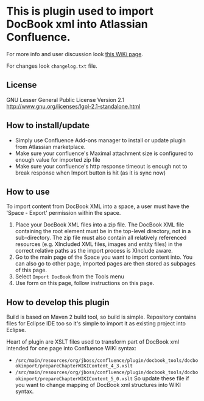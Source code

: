 This is plugin used to import DocBook xml into Atlassian Confluence.
===================================

For more info and user discussion look [this WiKi page](http://community.jboss.org/wiki/DocBookImportForConfluence).

For changes look `changelog.txt` file.

License
-------
GNU Lesser General Public License Version 2.1
http://www.gnu.org/licenses/lgpl-2.1-standalone.html


How to install/update
---------------------
* Simply use Confluence Add-ons manager to install or update plugin from Atlassian marketplace.
* Make sure your confluence's Maximal attachment size is configured to enough value for imported zip file
* Make sure your confluence's http response timeout is enough not to break response when Import button is hit (as it is sync now) 


How to use
-----------
To import content from DocBook XML into a space, a user must have the 'Space - Export' permission within the space.

1. Place your DocBook XML files into a zip file. The DocBook XML file containing the <book> root element must be in the top-level directory, not in a sub-directory. The zip file must also contain all relatively referenced resources (e.g. XIncluded XML files, images and entity files) in the correct relative paths as the import process is XInclude aware. 
2. Go to the main page of the Space you want to import content into. You can also go to other page, imported pages are then stored as subpages of this page. 
3. Select `Import DocBook` from the Tools menu
4. Use form on this page, follow instructions on this page.


How to develop this plugin
--------------------------
Build is based on Maven 2 build tool, so build is simple.
Repository contains files for Eclipse IDE too so it's simple to import it as existing project into Eclipse.

Heart of plugin are XSLT files used to transform part of DocBook xml intended for one page into Confluence WIKI syntax:
* `/src/main/resources/org/jboss/confluence/plugin/docbook_tools/docbookimport/prepareChapterWIKIContent_4_3.xslt`
* `/src/main/resources/org/jboss/confluence/plugin/docbook_tools/docbookimport/prepareChapterWIKIContent_5_0.xslt`
So update these file if you want to change mapping of DocBook xml structures into WIKI syntax.
